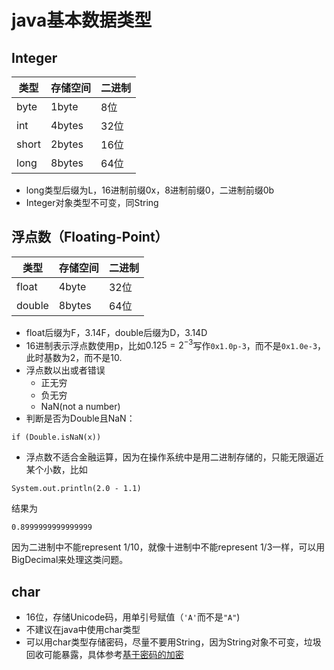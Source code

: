 # java基本数据类型
## Integer
| 类型  | 存储空间 | 二进制 |
| ----- | ------- | ----- |
| byte  | 1byte   | 8位    |
| int   | 4bytes   | 32位   |
| short | 2bytes   | 16位   |
| long  | 8bytes   | 64位   |
* long类型后缀为L，16进制前缀0x，8进制前缀0，二进制前缀0b
* Integer对象类型不可变，同String
## 浮点数（Floating-Point）
|  类型  | 存储空间 | 二进制 |
| ------ | ------- | ----- |
| float  | 4byte   | 32位   |
| double | 8bytes   | 64位   |
* float后缀为F，3.14F，double后缀为D，3.14D
* 16进制表示浮点数使用p，比如$0.125=2^{-3}$写作`0x1.0p-3`，而不是`0x1.0e-3`，此时基数为2，而不是10.
* 浮点数以出或者错误
    * 正无穷
    * 负无穷
    * NaN(not a number)
* 判断是否为Double且NaN：
```
if (Double.isNaN(x))
```
* 浮点数不适合金融运算，因为在操作系统中是用二进制存储的，只能无限逼近某个小数，比如
```
System.out.println(2.0 - 1.1)
```
结果为
```
0.8999999999999999
```
因为二进制中不能represent 1/10，就像十进制中不能represent 1/3一样，可以用BigDecimal来处理这类问题。
## char
* 16位，存储Unicode码，用单引号赋值（`'A'`而不是`"A"`)
* 不建议在java中使用char类型
* 可以用char类型存储密码，尽量不要用String，因为String对象不可变，垃圾回收可能暴露，具体参考[基于密码的加密](https://docs.oracle.com/javase/6/docs/technotes/guides/security/crypto/CryptoSpec.html#PBEEx)